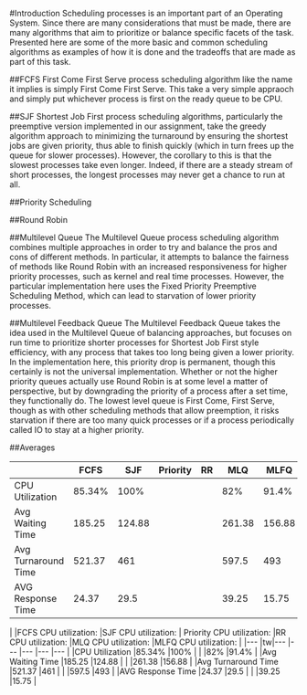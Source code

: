 #Introduction
Scheduling processes is an important part of an Operating System. Since there are many considerations that must be made, there are many algorithms that aim to prioritize or balance specific facets of the task. Presented here are some of the more basic and common scheduling algorithms as examples of how it is done and the tradeoffs that are made as part of this task.

##FCFS
First Come First Serve process scheduling algorithm like the name it implies is simply First Come First Serve. This take a very simple appraoch and simply put whichever process is first on the ready queue to be CPU.

##SJF
Shortest Job First process scheduling algorithms, particularly the preemptive version implemented in our assignment, take the greedy algorithm approach to minimizing the turnaround by ensuring the shortest jobs are given priority, thus able to finish quickly (which in turn frees up the queue for slower processes). However, the corollary to this is that the slowest processes take even longer. Indeed, if there are a steady stream of short processes, the longest processes may never get a chance to run at all.

##Priority Scheduling

##Round Robin

##Multilevel Queue
The Multilevel Queue process scheduling algorithm combines multiple approaches in order to try and balance the pros and cons of different methods. In particular, it attempts to balance the fairness of methods like Round Robin with an increased responsiveness for higher priority processes, such as kernel and real time processes. However, the particular implementation here uses the Fixed Priority Preemptive Scheduling Method, which can lead to starvation of lower priority processes.

##Multilevel Feedback Queue
The Multilevel Feedback Queue takes the idea used in the Multilevel Queue of balancing approaches, but focuses on run time to prioritize shorter processes for Shortest Job First style efficiency, with any process that takes too long being given a lower priority. In the implementation here, this priority drop is permanent, though this certainly is not the universal implementation. Whether or not the higher priority queues actually use Round Robin is at some level a matter of perspective, but by downgrading the priority of a process after a set time, they functionally do. The lowest level queue is First Come, First Serve, though as with other scheduling methods that allow preemption, it risks starvation if there are too many quick processes or if a process periodically called IO to stay at a higher priority.


##Averages

|						|FCFS	|SJF	| Priority	|RR		|MLQ	|MLFQ	|
|---					|---	|---	|---		|---	|---	|---	|
|CPU Utilization		|85.34%	|100%	|			|		|82%	|91.4%	|
|Avg Waiting Time		|185.25	|124.88	|			|		|261.38	|156.88	|
|Avg Turnaround Time	|521.37	|461	|			|		|597.5	|493	|
|AVG Response Time		|24.37	|29.5	|			|		|39.25	|15.75	|


|						|FCFS	CPU utilization: |SJF	CPU utilization: | Priority CPU utilization: 	|RR CPU utilization: |MLQ	CPU utilization: |MLFQ CPU utilization: 	|
|---					|tw|---	|---		|---	|---	|---	|
|CPU Utilization		|85.34%	|100%	|			|		|82%	|91.4%	|
|Avg Waiting Time		|185.25	|124.88	|			|		|261.38	|156.88	|
|Avg Turnaround Time	|521.37	|461	|			|		|597.5	|493	|
|AVG Response Time		|24.37	|29.5	|			|		|39.25	|15.75	|
